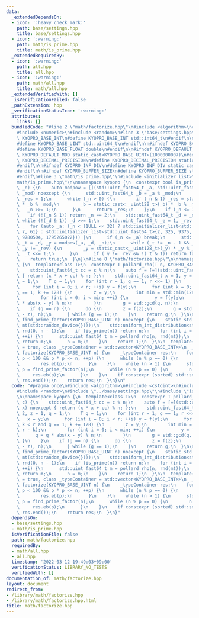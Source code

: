 ```yaml
---
data:
  _extendedDependsOn:
  - icon: ':heavy_check_mark:'
    path: base/settings.hpp
    title: base/settings.hpp
  - icon: ':warning:'
    path: math/is_prime.hpp
    title: math/is_prime.hpp
  _extendedRequiredBy:
  - icon: ':warning:'
    path: all.hpp
    title: all.hpp
  - icon: ':warning:'
    path: math/all.hpp
    title: math/all.hpp
  _extendedVerifiedWith: []
  _isVerificationFailed: false
  _pathExtension: hpp
  _verificationStatusIcon: ':warning:'
  attributes:
    links: []
  bundledCode: "#line 2 \"math/factorize.hpp\"\n#include <algorithm>\n#include <cstdint>\n\
    #include <numeric>\n#include <random>\n#line 3 \"base/settings.hpp\"\n\n#ifndef\
    \ KYOPRO_BASE_INT\n#define KYOPRO_BASE_INT std::int64_t\n#endif\n\n#ifndef KYOPRO_BASE_UINT\n\
    #define KYOPRO_BASE_UINT std::uint64_t\n#endif\n\n#ifndef KYOPRO_BASE_FLOAT\n\
    #define KYOPRO_BASE_FLOAT double\n#endif\n\n#ifndef KYOPRO_DEFAULT_MOD\n#define\
    \ KYOPRO_DEFAULT_MOD static_cast<KYOPRO_BASE_UINT>(1000000007)\n#endif\n\n#ifndef\
    \ KYOPRO_DECIMAL_PRECISION\n#define KYOPRO_DECIMAL_PRECISION static_cast<KYOPRO_BASE_UINT>(12)\n\
    #endif\n\n#ifndef KYOPRO_INF_DIV\n#define KYOPRO_INF_DIV static_cast<KYOPRO_BASE_UINT>(3)\n\
    #endif\n\n#ifndef KYOPRO_BUFFER_SIZE\n#define KYOPRO_BUFFER_SIZE static_cast<KYOPRO_BASE_UINT>(2048)\n\
    #endif\n#line 3 \"math/is_prime.hpp\"\n#include <initializer_list>\n#line 5 \"\
    math/is_prime.hpp\"\n\nnamespace kyopro {\n  constexpr bool is_prime(KYOPRO_BASE_UINT\
    \ _n) {\n    auto modpow = [](std::uint_fast64_t _a, std::uint_fast64_t _n, std::uint_fast64_t\
    \ _mod) noexcept {\n      std::uint_fast64_t _b = _a % _mod;\n      std::uint_fast64_t\
    \ _res = 1;\n      while (_n > 0) {\n        if (_n & 1) _res = static_cast<__uint128_t>(_res)\
    \ * _b % _mod;\n        _b = static_cast<__uint128_t>(_b) * _b % _mod;\n     \
    \   _n >>= 1;\n      }\n      return _res;\n    };\n    if (_n <= 1) return false;\n\
    \    if (!(_n & 1)) return _n == 2;\n    std::uint_fast64_t _d = _n - 1;\n   \
    \ while (!(_d & 1)) _d >>= 1;\n    std::uint_fast64_t _e = 1, _rev = _n - 1;\n\
    \    for (auto _a: (_n < (1ULL << 32) ? std::initializer_list<std::uint_fast64_t>{2,\
    \ 7, 61} : std::initializer_list<std::uint_fast64_t>{2, 325, 9375, 28178, 450775,\
    \ 9780504, 1795265022})) {\n      if (_n <= _a) break;\n      std::uint_fast64_t\
    \ _t = _d, _y = modpow(_a, _d, _n);\n      while (_t != _n - 1 && _y != _e &&\
    \ _y != _rev) {\n        _y = static_cast<__uint128_t>(_y) * _y % _n;\n      \
    \  _t <<= 1;\n      }\n      if (_y != _rev && !(_t & 1)) return false;\n    }\n\
    \    return true;\n  }\n}\n#line 8 \"math/factorize.hpp\"\n\nnamespace kyopro\
    \ {\n  template<class T>\n  constexpr T pollard_rho(T n, KYOPRO_BASE_UINT c) {\n\
    \    std::uint_fast64_t cc = c % n;\n    auto f = [=](std::uint_fast64_t x) noexcept\
    \ { return (x * x + cc) % n; };\n    std::uint_fast64_t x = 1, y = 2, z = 1, q\
    \ = 1;\n    T g = 1;\n    for (int r = 1; g == 1; r <<= 1) {\n      x = y;\n \
    \     for (int i = 0; i < r; ++i) y = f(y);\n      for (int k = 0; k < r and g\
    \ == 1; k += 128) {\n        z = y;\n        int min = std::min(128, r - k);\n\
    \        for (int i = 0; i < min; ++i) {\n          y = f(y);\n          q = q\
    \ * abs(x - y) % n;\n        }\n        g = std::gcd(q, n);\n      }\n    }\n\
    \    if (g == n) {\n      do {\n        z = f(z);\n        g = std::gcd(abs(x\
    \ - z), n);\n      } while (g == 1);\n    }\n    return g;\n  }\n\n  KYOPRO_BASE_UINT\
    \ find_prime_factor(KYOPRO_BASE_UINT n) noexcept {\n    static std::mt19937_64\
    \ mt(std::random_device{}());\n    std::uniform_int_distribution<std::uint_fast64_t>\
    \ rnd(0, n - 1);\n    if (is_prime(n)) return n;\n    for (int i = 0; i < 100;\
    \ ++i) {\n      std::uint_fast64_t m = pollard_rho(n, rnd(mt));\n      if (is_prime(m))\
    \ return m;\n      n = m;\n    }\n    return 1;\n  }\n\n  template<bool sorted\
    \ = true, class _typeContainer = std::vector<KYOPRO_BASE_INT>>\n  _typeContainer\
    \ factorize(KYOPRO_BASE_UINT n) {\n    _typeContainer res;\n    for (int p = 2;\
    \ p < 100 && p * p <= n; ++p) {\n      while (n % p == 0) {\n        n /= p;\n\
    \        res.eb(p);\n      }\n    }\n    while (n > 1) {\n      std::uint_fast64_t\
    \ p = find_prime_factor(n);\n      while (n % p == 0) {\n        n /= p;\n   \
    \     res.eb(p);\n      }\n    }\n    if constexpr (sorted) std::sort(res.begin(),\
    \ res.end());\n    return res;\n  }\n}\n"
  code: "#pragma once\n#include <algorithm>\n#include <cstdint>\n#include <numeric>\n\
    #include <random>\n#include \"../base/settings.hpp\"\n#include \"is_prime.hpp\"\
    \n\nnamespace kyopro {\n  template<class T>\n  constexpr T pollard_rho(T n, KYOPRO_BASE_UINT\
    \ c) {\n    std::uint_fast64_t cc = c % n;\n    auto f = [=](std::uint_fast64_t\
    \ x) noexcept { return (x * x + cc) % n; };\n    std::uint_fast64_t x = 1, y =\
    \ 2, z = 1, q = 1;\n    T g = 1;\n    for (int r = 1; g == 1; r <<= 1) {\n   \
    \   x = y;\n      for (int i = 0; i < r; ++i) y = f(y);\n      for (int k = 0;\
    \ k < r and g == 1; k += 128) {\n        z = y;\n        int min = std::min(128,\
    \ r - k);\n        for (int i = 0; i < min; ++i) {\n          y = f(y);\n    \
    \      q = q * abs(x - y) % n;\n        }\n        g = std::gcd(q, n);\n     \
    \ }\n    }\n    if (g == n) {\n      do {\n        z = f(z);\n        g = std::gcd(abs(x\
    \ - z), n);\n      } while (g == 1);\n    }\n    return g;\n  }\n\n  KYOPRO_BASE_UINT\
    \ find_prime_factor(KYOPRO_BASE_UINT n) noexcept {\n    static std::mt19937_64\
    \ mt(std::random_device{}());\n    std::uniform_int_distribution<std::uint_fast64_t>\
    \ rnd(0, n - 1);\n    if (is_prime(n)) return n;\n    for (int i = 0; i < 100;\
    \ ++i) {\n      std::uint_fast64_t m = pollard_rho(n, rnd(mt));\n      if (is_prime(m))\
    \ return m;\n      n = m;\n    }\n    return 1;\n  }\n\n  template<bool sorted\
    \ = true, class _typeContainer = std::vector<KYOPRO_BASE_INT>>\n  _typeContainer\
    \ factorize(KYOPRO_BASE_UINT n) {\n    _typeContainer res;\n    for (int p = 2;\
    \ p < 100 && p * p <= n; ++p) {\n      while (n % p == 0) {\n        n /= p;\n\
    \        res.eb(p);\n      }\n    }\n    while (n > 1) {\n      std::uint_fast64_t\
    \ p = find_prime_factor(n);\n      while (n % p == 0) {\n        n /= p;\n   \
    \     res.eb(p);\n      }\n    }\n    if constexpr (sorted) std::sort(res.begin(),\
    \ res.end());\n    return res;\n  }\n}"
  dependsOn:
  - base/settings.hpp
  - math/is_prime.hpp
  isVerificationFile: false
  path: math/factorize.hpp
  requiredBy:
  - math/all.hpp
  - all.hpp
  timestamp: '2022-03-12 19:49:03+09:00'
  verificationStatus: LIBRARY_NO_TESTS
  verifiedWith: []
documentation_of: math/factorize.hpp
layout: document
redirect_from:
- /library/math/factorize.hpp
- /library/math/factorize.hpp.html
title: math/factorize.hpp
---
```

